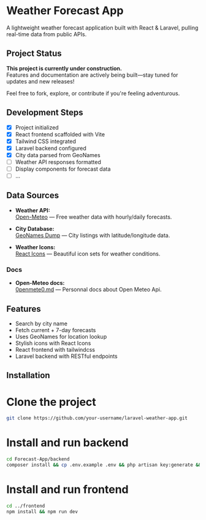 # Weather Forecast App

A lightweight weather forecast application built with React & Laravel, pulling real-time data from public APIs.

## Project Status

**This project is currently under construction.**  
Features and documentation are actively being built—stay tuned for updates and new releases!

Feel free to fork, explore, or contribute if you're feeling adventurous.

## Development Steps

- [x] Project initialized
- [x] React frontend scaffolded with Vite
- [x] Tailwind CSS integrated
- [x] Laravel backend configured
- [x] City data parsed from GeoNames
- [ ] Weather API responses formatted
- [ ] Display components for forecast data
- [ ] ...

## Data Sources

- **Weather API:**  
  [Open-Meteo](https://open-meteo.com/en/docs) — Free weather data with hourly/daily forecasts.

- **City Database:**  
  [GeoNames Dump](https://download.geonames.org/export/dump/) — City listings with latitude/longitude data.

- **Weather Icons:**  
  [React Icons](https://react-icons.github.io/react-icons/) — Beautiful icon sets for weather conditions.

### Docs

- **Open-Meteo docs:**  
  [0penmete0.md](https://github.com/aurelien404/Forecast-weather/blob/main/Docs/0penmete0.md) — Personnal docs about Open Meteo Api.

## Features

- Search by city name
- Fetch current + 7-day forecasts
- Uses GeoNames for location lookup
- Stylish icons with React Icons
- React frontend with tailwindcss
- Laravel backend with RESTful endpoints

## Installation

# Clone the project

```bash
git clone https://github.com/your-username/laravel-weather-app.git
```

# Install and run backend

```bash
cd Forecast-App/backend
composer install && cp .env.example .env && php artisan key:generate && php artisan serve
```

# Install and run frontend

```bash
cd ../frontend
npm install && npm run dev
```
